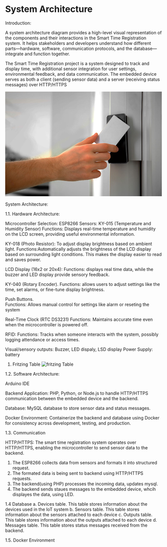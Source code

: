 # System Architecture

Introduction:

A system architecture diagram provides a high-level visual representation of the components and their interactions in the Smart Time Registration system. It helps stakeholders and developers understand how different parts—hardware, software, communication protocols, and the database—integrate and function together. 

The Smart Time Registration project is a system designed to track and display time, with additional sensor integration for user settings, environmental feedback, and data communication. The embedded device serves as both a client (sending sensor data) and a server (receiving status messages) over HTTP/HTTPS

![Devices Table](docs/assets/Image.jpg)


System Architecture:


1.1. Hardware Architecture:

Microcontroller Selection: ESP8266 
Sensors: 
KY-015 (Temperature and Humidity Sensor)
Functions:  Displays real-time temperature and humidity on the LCD screen, providing useful environmental information.

KY-018 (Photo Resistor): To adjust display brightness based on ambient light.
Functions:Automatically adjusts the brightness of the LCD display based on surrounding light conditions. This makes the display easier to read and saves power.

LCD Display (16x2 or 20x4):
Functions: displays real time data, while the buzzer and LED display provide sensory feedback.

KY-040 (Rotary Encoder).
Functions: allows users to adjust settings like the time, set alarms, or fine-tune display brightness.

Push Buttons.  
Functions: Allows manual control for settings like alarm or reseting the system

Real-Time Clock (RTC DS3231)
Functions: Maintains accurate time even when the microcontroller is powered off.

RFID: 
Functions:  Tracks when someone interacts with the system, possibly logging attendance or access times.

Visual/sensory outputs: Buzzer, LED dispaly, LSD display 
Power Supply:  battery 


1. Fritzing Table 
![fritzing Table](/assets/fritzing.jpg)



1.2. Software Architecture:

Arduino IDE

Backend Application:  PHP, Python, or Node.js to handle HTTP/HTTPS communication between the embedded device and the backend.

Database: MySQL  database to store sensor data and status messages.

Docker Environment: Containerize the backend and database using Docker for consistency across development, testing, and production.

1.3. Communication 

HTTP/HTTPS: 
The smart time registration system operates  over HTTP/HTTPS, enabling the microcontroller to send sensor data to the backend. 
1. The ESP8266 collects data from sensors and formats it into structured request.
2. The formated data is being sent to backend using HTTP/HTTPS requests.
3. The backend(using PHP) processes the incoming data, updates mysql.
4. The backend sends staues messages to the embedded device, whcih displayes the data, using LED. 


1.4 Database
a. Devices table. This table stores information about the devices used in the IoT system
b. Sensors table. This table stores information about the sensors attached to each device
c. Outputs table. This table stores information about the outputs attached to each device
d. Messages table. This table stores status messages received from the backend.


1.5. Docker Environment



